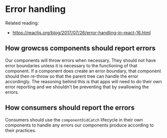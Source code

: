 # Error handling

Related reading:

* <https://reactjs.org/blog/2017/07/26/error-handling-in-react-16.html>

## How growcss components should report errors

Our components will throw errors when necessary. They should not have error boundaries unless it is necessary to the functioning of that component. 
If a component does create an error boundary, that component should then re-throw so that the parent tree can handle the error accordingly. 
The reasoning behind this is that apps will need to do their own error reporting and we shouldn't be preventing that by swallowing the errors.

## How consumers should report the errors

Consumers should use the `componentDidCatch` lifecycle in their own components to handle any errors our components produce according to their practices.